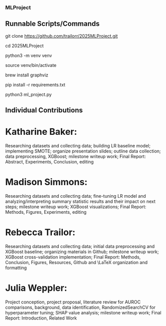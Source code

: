 ### MLProject

## Runnable Scripts/Commands

git clone https://github.com/trailorr/2025MLProject.git

cd 2025MLProject

python3 -m venv venv

source venv/bin/activate

brew install graphviz

pip install -r requirements.txt

python3 ml_project.py

## Individual Contributions

# Katharine Baker: 
Researching datasets and collecting data; building LR baseline model; implementing SMOTE; organize presentation slides; outline data collection; data preprocessing, XGBoost; milestone writeup work; Final Report: Abstract, Experiments, Conclusion, editing

# Madison Simmons: 
Researching datasets and collecting data; fine-tuning LR model and analyzing/interpreting summary statistic results and their impact on next steps; milestone writeup work; XGBoost visualizations; Final Report: Methods, Figures, Experiments, editing 

# Rebecca Trailor: 
Researching datasets and collecting data; initial data preprocessing and XGBoost baseline; organizing materials in Github; milestone writeup work; XGBoost cross-validation implementation; Final Report: Methods, Conclusion, Figures, Resources, Github and \LaTeX organization and formatting

# Julia Weppler: 
Project conception, project proposal, literature review for AUROC comparisons, background, data identification, RandomizedSearchCV for hyperparameter tuning; SHAP value analysis; milestone writeup work; Final Report: Introduction, Related Work
